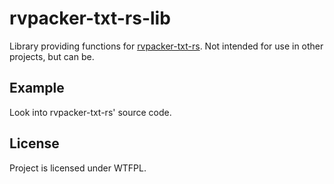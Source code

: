 # rvpacker-txt-rs-lib

Library providing functions for [rvpacker-txt-rs](https://github.com/savannstm/rvpacker-txt-rs). Not intended for use in other projects, but can be.

## Example

Look into rvpacker-txt-rs' source code.

## License

Project is licensed under WTFPL.
